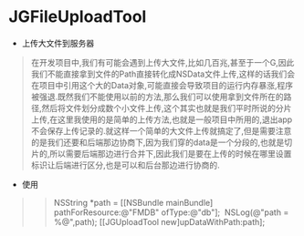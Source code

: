 # JGFileUploadTool
- 上传大文件到服务器

> ​在开发项目中,我们有可能会遇到上传大文件,比如几百兆,甚至于一个G,因此我们不能直接拿到文件的Path直接转化成NSData文件上传,这样的话我们会在项目中引用这个大的Data对象,可能直接会导致项目的运行内存暴涨,程序被强退.既然我们不能使用以前的方法,那么我们可以使用拿到文件所在的路径,然后将文件划分成数个小文件上传,这个其实也就是我们平时所说的分片上传,在这里我使用的是简单的上传方法,也就是一般项目中所用的,退出app不会保存上传记录的.
​就这样一个简单的大文件上传就搞定了,但是需要注意的是我们还要和后端那边协商下,因为我们穿的data是一个分段的,也就是切片的,所以需要后端那边进行合并下,因此我们是要在上传的时候在哪里设置标识让后端进行区分,也是可以和后台那边进行协商的.
​
​
- 使用

>> ​NSString *path =   [[NSBundle mainBundle] pathForResource:@"FMDB" ofType:@"db"];
>>​​ NSLog(@"path = %@",path);
>>  [[JGUploadTool new]upDataWithPath:path];

​​​​

